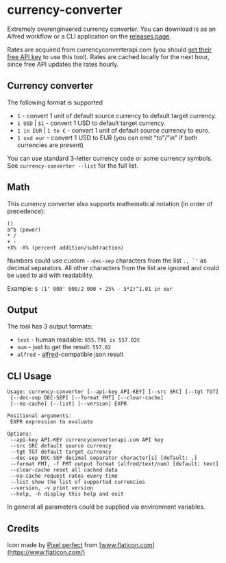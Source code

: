 # currency-converter
Extremely overengineered currency converter. You can download is as an Alfred workflow or a CLI application on the [releases page](https://github.com/Andrew-Morozko/currency-converter/releases/latest).

Rates are acquired from currencyconverterapi.com (you should [get their free API key](https://free.currencyconverterapi.com/free-api-key) to use this tool). Rates are cached locally for the next hour, since free API updates the rates hourly.

## Currency converter

The following format is supported
* `1` - convert 1 unit of default source currency to default target currency.
* `1 USD` | `$1` - convert 1 USD to default target currency.
* `1 in EUR` | `1 to €` - convert 1 unit of default source currency to euro.
* `1 usd eur` - convert 1 USD to EUR (you can omit "to"/"in" if both currencies are present)

You can use standard 3-letter currency code or some currency symbols. See `currency-converter --list` for the full list.


## Math
This currency converter also supports mathematical notation (in order of precedence):
```
()
a^b (power)
* /
+ -
+X% -X% (percent addition/subtraction)
```
Numbers could use custom `--dec-sep` characters from the list ```., `'``` as decimal separators. All other characters from the list are ignored and could be used to aid with readability.

Example: `$ (1' 000' 000/2 000 + 25% - 5*2)^1.01 in eur`

## Output
The tool has 3 output formats:
* `text` - human readable: `655.79$ is 557.02€`
* `num` - just to get the result: `557.02`
* `alfred` - [alfred](https://www.alfredapp.com)-compatible json result



## CLI Usage

```
Usage: currency-converter [--api-key API-KEY] [--src SRC] [--tgt TGT]
 [--dec-sep DEC-SEP] [--format FMT] [--clear-cache]
 [--no-cache] [--list] [--version] EXPR

Positional arguments:
 EXPR expression to evaluate

Options:
 --api-key API-KEY currencyconverterapi.com API key
 --src SRC default source currency
 --tgt TGT default target currency
 --dec-sep DEC-SEP decimal separator character[s] [default: .]
 --format FMT, -f FMT output format (alfred/text/num) [default: text]
 --clear-cache reset all cached data
 --no-cache request rates every time
 --list show the list of supported currencies
 --version, -v print version
 --help, -h display this help and exit
```

In general all parameters could be supplied via environment variables.

## Credits

Icon made by [Pixel perfect](https://www.flaticon.com/authors/pixel-perfect) from [www.flaticon.com](https://www.flaticon.com/)

